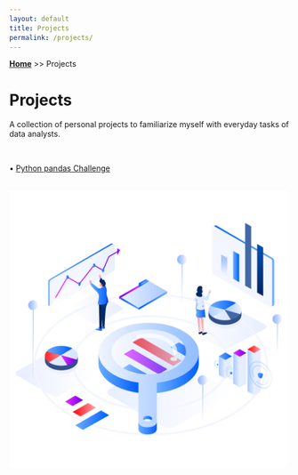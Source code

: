 ```yaml
---
layout: default
title: Projects
permalink: /projects/
---
```

**[Home](https://xyjiang970.github.io/portfolio/)** >> Projects
# Projects
A collection of personal projects to familiarize myself with everyday tasks of data analysts.

<br>

• [Python pandas Challenge](https://xyjiang970.github.io/portfolio/projects/pandas_project_challenge/pandas.html)

<br>

<!-- ![projects_image](../projects/projects_image.png) -->
<img src="../projects/projects_image.png" alt="projects_image" width=500 align=center>
